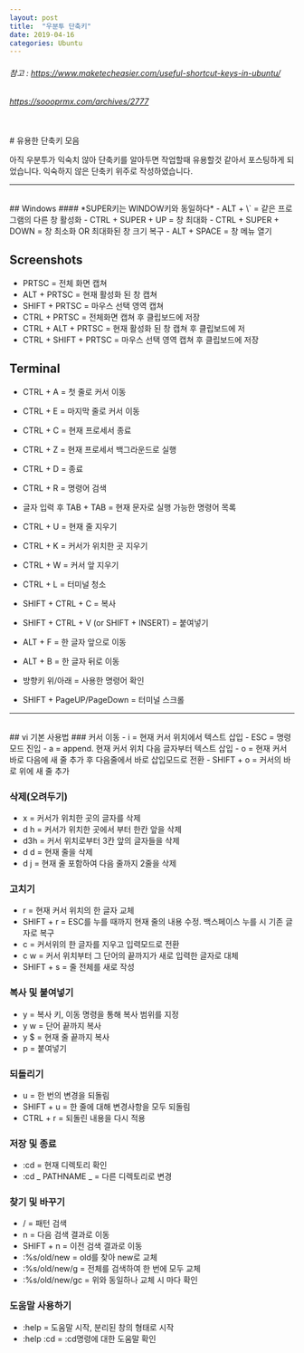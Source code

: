 ```yaml
---
layout: post
title:  "우분투 단축키"
date: 2019-04-16
categories: Ubuntu
---
```

###### 참고 : <https://www.maketecheasier.com/useful-shortcut-keys-in-ubuntu/>
###### <https://soooprmx.com/archives/2777>

 <br/>
# 유용한 단축키 모음

 아직 우분투가 익숙치 않아 단축키를 알아두면 작업할때 유용할것 같아서 포스팅하게 되었습니다. 익숙하지 않은 단축키 위주로 작성하였습니다.

---

<br/>
## Windows
#### *SUPER키는 WINDOW키와 동일하다*
- ALT + \` = 같은 프로그램의 다른 창 활성화
- CTRL + SUPER + UP = 창 최대화
- CTRL + SUPER + DOWN = 창 최소화 OR 최대화된 창 크기 복구
- ALT + SPACE = 창 메뉴 열기

## Screenshots
- PRTSC = 전체 화면 캡쳐
- ALT + PRTSC = 현재 활성화 된 창 캡쳐
- SHIFT + PRTSC = 마우스 선택 영역 캡쳐
- CTRL + PRTSC = 전체화면 캡쳐 후 클립보드에 저장
- CTRL + ALT + PRTSC = 현재 활성화 된 창 캡쳐 후 클립보드에 저
- CTRL + SHIFT + PRTSC = 마우스 선택 영역 캡쳐 후 클립보드에 저장

## Terminal
- CTRL + A = 첫 줄로 커서 이동
- CTRL + E = 마지막 줄로 커서 이동
- CTRL + C = 현재 프로세서 종료

- CTRL + Z = 현재 프로세서 백그라운드로 실행
- CTRL + D = 종료
- CTRL + R = 명령어 검색
- 글자 입력 후 TAB + TAB = 현재 문자로 실행 가능한 명령어 목록
- CTRL + U = 현재 줄 지우기
- CTRL + K = 커서가 위치한 곳 지우기
- CTRL + W = 커서 앞 지우기
- CTRL + L = 터미널 청소
- SHIFT + CTRL + C = 복사
- SHIFT + CTRL + V (or SHIFT + INSERT) = 붙여넣기
- ALT + F = 한 글자 앞으로 이동
- ALT + B = 한 글자 뒤로 이동
- 방향키 위/아래 = 사용한 명령어 확인
- SHIFT + PageUP/PageDown = 터미널 스크롤

---

<br/>
## vi 기본 사용법
### 커서 이동
- i = 현재 커서 위치에서 텍스트 삽입
- ESC = 명령모드 진입
- a = append. 현재 커서 위치 다음 글자부터 텍스트 삽입
- o = 현재 커서 바로 다음에 새 줄 추가 후 다음줄에서 바로 삽입모드로 전환
- SHIFT + o = 커서의 바로 위에 새 줄 추가

### 삭제(오려두기)
- x = 커서가 위치한 곳의 글자를 삭제
- d h = 커서가 위치한 곳에서 부터 한칸 앞을 삭제
 - d3h = 커서 위치로부터 3칸 앞의 글자들을 삭제
- d d = 현재 줄을 삭제
- d j = 현재 줄 포함하여 다음 줄까지 2줄을 삭제

### 고치기
- r = 현재 커서 위치의 한 글자 교체
- SHIFT + r = ESC를 누를 때까지 현재 줄의 내용 수정. 백스페이스 누를 시 기존 글자로 복구
- c = 커서위의 한 글자를 지우고 입력모드로 전환
- c w = 커서 위치부터 그 단어의 끝까지가 새로 입력한 글자로 대체
- SHIFT + s = 줄 전체를 새로 작성

### 복사 및 붙여넣기
- y = 복사 키, 이동 명령을 통해 복사 범위를 지정
- y w = 단어 끝까지 복사
- y $ = 현재 줄 끝까지 복사
- p = 붙여넣기

### 되돌리기
- u = 한 번의 변경을 되돌림
- SHIFT + u = 한 줄에 대해 변경사항을 모두 되돌림
- CTRL + r = 되돌린 내용을 다시 적용

### 저장 및 종료
- :cd = 현재 디렉토리 확인
- :cd _ PATHNAME _ = 다른 디렉토리로 변경

### 찾기 및 바꾸기
- / = 패턴 검색
- n = 다음 검색 결과로 이동
- SHIFT + n = 이전 검색 결과로 이동
- :%s/old/new = old를 찾아 new로 교체
- :%s/old/new/g = 전체를 검색하여 한 번에 모두 교체
- :%s/old/new/gc = 위와 동일하나 교체 시 마다 확인

### 도움말 사용하기
- :help = 도움말 시작, 분리된 창의 형태로 시작
- :help :cd = :cd명령에 대한 도움말 확인
